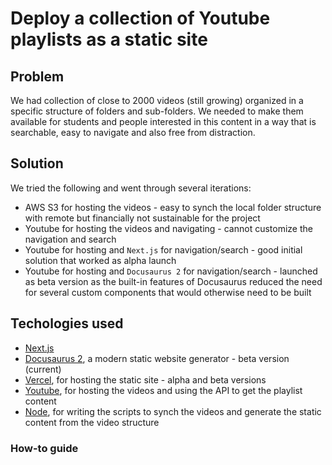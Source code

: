# Deploy a collection of Youtube playlists as a static site

## Problem
We had collection of close to 2000 videos (still growing) organized in a specific structure of folders and sub-folders. We needed to make them available for students and people interested in this content in a way that is searchable, easy to navigate and also free from distraction. 

## Solution
We tried the following and went through several iterations:
- AWS S3 for hosting the videos - easy to synch the local folder structure with remote but financially not sustainable for the project
- Youtube for hosting the videos and navigating - cannot customize the navigation and search 
- Youtube for hosting and `Next.js` for navigation/search - good initial solution that worked as alpha launch
- Youtube for hosting and `Docusaurus 2` for navigation/search - launched as beta version as the built-in features of Docusaurus reduced the need for several custom components that would otherwise need to be built
 
## Techologies used

- [Next.js](https://nextjs.org)
- [Docusaurus 2](https://docusaurus.io/), a modern static website generator - beta version (current)
- [Vercel](https://vercel.com), for hosting the static site - alpha and beta versions
- [Youtube](https://youtube.com), for hosting the videos and using the API to get the playlist content
- [Node](https://nodejs.org/), for writing the scripts to synch the videos and generate the static content from the video structure

### How-to guide
